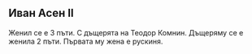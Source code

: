Иван Асен II
-----------

Женил се е 3 пъти. С дъщерята на Теодор Комнин. Дъщеряму се е женила 2 пъти. Първата му жена е рускиня. 
